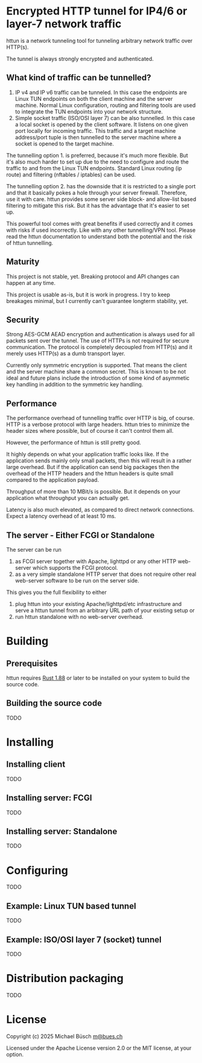 # Encrypted HTTP tunnel for IP4/6 or layer-7 network traffic

httun is a network tunneling tool for tunneling arbitrary network traffic over HTTP(s).

The tunnel is always strongly encrypted and authenticated.

## What kind of traffic can be tunnelled?

1. IP v4 and IP v6 traffic can be tunneled.
   In this case the endpoints are Linux TUN endpoints on both the client machine and the server machine.
   Normal Linux configuration, routing and filtering tools are used to integrate the TUN endpoints into your network structure.
2. Simple socket traffic (ISO/OSI layer 7) can be also tunnelled.
   In this case a local socket is opened by the client software.
   It listens on one given port locally for incoming traffic.
   This traffic and a target machine address/port tuple is then tunnelled to the server machine where a socket is opened to the target machine.

The tunnelling option 1. is preferred, because it's much more flexible.
But it's also much harder to set up due to the need to configure and route the traffic to and from the Linux TUN endpoints.
Standard Linux routing (ip route) and filtering (nftables / iptables) can be used.

The tunnelling option 2. has the downside that it is restricted to a single port and that it basically pokes a hole through your server firewall.
Therefore, use it with care.
httun provides some server side block- and allow-list based filtering to mitigate this risk.
But it has the advantage that it's easier to set up.

This powerful tool comes with great benefits if used correctly and it comes with risks if used incorrectly.
Like with any other tunnelling/VPN tool.
Please read the httun documentation to understand both the potential and the risk of httun tunnelling.

## Maturity

This project is not stable, yet.
Breaking protocol and API changes can happen at any time.

This project is usable as-is, but it is work in progress.
I try to keep breakages minimal, but I currently can't guarantee longterm stability, yet.

## Security

Strong AES-GCM AEAD encryption and authentication is always used for all packets sent over the tunnel.
The use of HTTPs is not required for secure communication.
The protocol is completely decoupled from HTTP(s) and it merely uses HTTP(s) as a dumb transport layer.

Currently only symmetric encryption is supported.
That means the client and the server machine share a common secret.
This is known to be not ideal and future plans include the introduction of some kind of asymmetic key handling in addition to the symmetric key handling.

## Performance

The performance overhead of tunnelling traffic over HTTP is big, of course.
HTTP is a verbose protocol with large headers.
httun tries to minimize the header sizes where possible, but of course it can't control them all.

However, the performance of httun is still pretty good.

It highly depends on what your application traffic looks like.
If the application sends mainly only small packets, then this will result in a rather large overhead.
But if the application can send big packages then the overhead of the HTTP headers and the httun headers is quite small compared to the application payload.

Throughput of more than 10 MBit/s is possible.
But it depends on your application what throughput you can actually get.

Latency is also much elevated, as compared to direct network connections.
Expect a latency overhead of at least 10 ms.

## The server - Either FCGI or Standalone

The server can be run

1. as FCGI server together with Apache, lighttpd or any other HTTP web-server which supports the FCGI protocol.
2. as a very simple standalone HTTP server that does not require other real web-server software to be run on the server side.

This gives you the full flexibility to either

1. plug httun into your existing Apache/lighttpd/etc infrastructure and serve a httun tunnel from an arbitrary URL path of your existing setup or
2. run httun standalone with no web-server overhead.

# Building

## Prerequisites

httun requires
[Rust 1.88](https://www.rust-lang.org/tools/install)
or later to be installed on your system to build the source code.

## Building the source code

TODO

# Installing

## Installing client

TODO

## Installing server: FCGI

TODO

## Installing server: Standalone

TODO

# Configuring

TODO

## Example: Linux TUN based tunnel

TODO

## Example: ISO/OSI layer 7 (socket) tunnel

TODO

# Distribution packaging

TODO

# License

Copyright (c) 2025 Michael Büsch <m@bues.ch>

Licensed under the Apache License version 2.0 or the MIT license, at your option.
